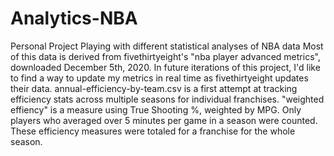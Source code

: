 # Analytics-NBA
Personal Project Playing with different statistical analyses of NBA data
Most of this data is derived from fivethirtyeight's "nba player advanced metrics", downloaded December 5th, 2020.
In future iterations of this project, I'd like to find a way to update my metrics in real time as fivethirtyeight updates
  their data.
annual-efficiency-by-team.csv is a first attempt at tracking efficiency stats across multiple seasons for individual franchises.
"weighted effiency" is a measure using True Shooting %, weighted by MPG. Only players who averaged over 5 minutes per game in a 
  season were counted. These efficiency measures were totaled for a franchise for the whole season.
